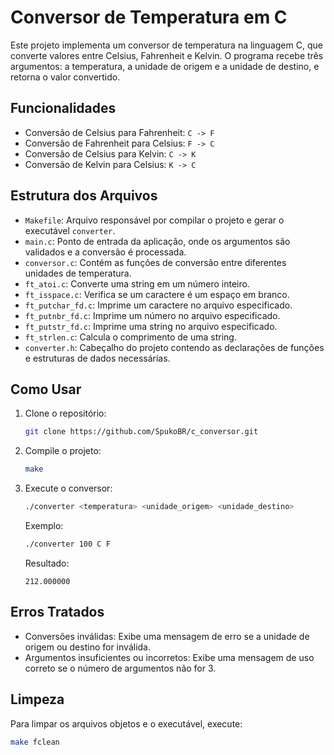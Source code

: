 # Conversor de Temperatura em C

Este projeto implementa um conversor de temperatura na linguagem C, que converte valores entre Celsius, Fahrenheit e Kelvin. O programa recebe três argumentos: a temperatura, a unidade de origem e a unidade de destino, e retorna o valor convertido.

## Funcionalidades

- Conversão de Celsius para Fahrenheit: `C -> F`
- Conversão de Fahrenheit para Celsius: `F -> C`
- Conversão de Celsius para Kelvin: `C -> K`
- Conversão de Kelvin para Celsius: `K -> C`

## Estrutura dos Arquivos

- `Makefile`: Arquivo responsável por compilar o projeto e gerar o executável `converter`.
- `main.c`: Ponto de entrada da aplicação, onde os argumentos são validados e a conversão é processada.
- `conversor.c`: Contém as funções de conversão entre diferentes unidades de temperatura.
- `ft_atoi.c`: Converte uma string em um número inteiro.
- `ft_isspace.c`: Verifica se um caractere é um espaço em branco.
- `ft_putchar_fd.c`: Imprime um caractere no arquivo especificado.
- `ft_putnbr_fd.c`: Imprime um número no arquivo especificado.
- `ft_putstr_fd.c`: Imprime uma string no arquivo especificado.
- `ft_strlen.c`: Calcula o comprimento de uma string.
- `converter.h`: Cabeçalho do projeto contendo as declarações de funções e estruturas de dados necessárias.

## Como Usar

1. Clone o repositório:
   ```bash
   git clone https://github.com/SpukoBR/c_conversor.git
   ```
2. Compile o projeto:
   ```bash
   make
   ```
3. Execute o conversor:
   ```bash
   ./converter <temperatura> <unidade_origem> <unidade_destino>
   ```
   Exemplo:
   ```bash
   ./converter 100 C F
   ```
   Resultado:
   ```
   212.000000
   ```

## Erros Tratados

- Conversões inválidas: Exibe uma mensagem de erro se a unidade de origem ou destino for inválida.
- Argumentos insuficientes ou incorretos: Exibe uma mensagem de uso correto se o número de argumentos não for 3.

## Limpeza

Para limpar os arquivos objetos e o executável, execute:

```bash
make fclean
```
